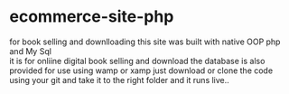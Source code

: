 # ecommerce-site-php
for book selling and downlloading
this site was built with  native OOP php and My Sql  
it is for onliine digital book selling and download
the database is also provided for use
using wamp or xamp just download or clone the code using your git and take it to the right folder and it runs live..
